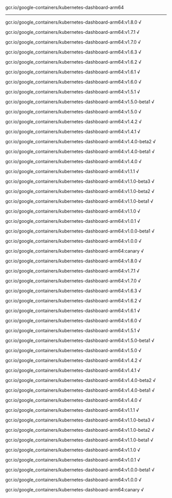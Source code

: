 gcr.io/google-containers/kubernetes-dashboard-arm64 

----
gcr.io/google_containers/kubernetes-dashboard-arm64:v1.8.0 √

gcr.io/google_containers/kubernetes-dashboard-arm64:v1.7.1 √

gcr.io/google_containers/kubernetes-dashboard-arm64:v1.7.0 √

gcr.io/google_containers/kubernetes-dashboard-arm64:v1.6.3 √

gcr.io/google_containers/kubernetes-dashboard-arm64:v1.6.2 √

gcr.io/google_containers/kubernetes-dashboard-arm64:v1.6.1 √

gcr.io/google_containers/kubernetes-dashboard-arm64:v1.6.0 √

gcr.io/google_containers/kubernetes-dashboard-arm64:v1.5.1 √

gcr.io/google_containers/kubernetes-dashboard-arm64:v1.5.0-beta1 √

gcr.io/google_containers/kubernetes-dashboard-arm64:v1.5.0 √

gcr.io/google_containers/kubernetes-dashboard-arm64:v1.4.2 √

gcr.io/google_containers/kubernetes-dashboard-arm64:v1.4.1 √

gcr.io/google_containers/kubernetes-dashboard-arm64:v1.4.0-beta2 √

gcr.io/google_containers/kubernetes-dashboard-arm64:v1.4.0-beta1 √

gcr.io/google_containers/kubernetes-dashboard-arm64:v1.4.0 √

gcr.io/google_containers/kubernetes-dashboard-arm64:v1.1.1 √

gcr.io/google_containers/kubernetes-dashboard-arm64:v1.1.0-beta3 √

gcr.io/google_containers/kubernetes-dashboard-arm64:v1.1.0-beta2 √

gcr.io/google_containers/kubernetes-dashboard-arm64:v1.1.0-beta1 √

gcr.io/google_containers/kubernetes-dashboard-arm64:v1.1.0 √

gcr.io/google_containers/kubernetes-dashboard-arm64:v1.0.1 √

gcr.io/google_containers/kubernetes-dashboard-arm64:v1.0.0-beta1 √

gcr.io/google_containers/kubernetes-dashboard-arm64:v1.0.0 √

gcr.io/google_containers/kubernetes-dashboard-arm64:canary √

gcr.io/google_containers/kubernetes-dashboard-arm64:v1.8.0 √

gcr.io/google_containers/kubernetes-dashboard-arm64:v1.7.1 √

gcr.io/google_containers/kubernetes-dashboard-arm64:v1.7.0 √

gcr.io/google_containers/kubernetes-dashboard-arm64:v1.6.3 √

gcr.io/google_containers/kubernetes-dashboard-arm64:v1.6.2 √

gcr.io/google_containers/kubernetes-dashboard-arm64:v1.6.1 √

gcr.io/google_containers/kubernetes-dashboard-arm64:v1.6.0 √

gcr.io/google_containers/kubernetes-dashboard-arm64:v1.5.1 √

gcr.io/google_containers/kubernetes-dashboard-arm64:v1.5.0-beta1 √

gcr.io/google_containers/kubernetes-dashboard-arm64:v1.5.0 √

gcr.io/google_containers/kubernetes-dashboard-arm64:v1.4.2 √

gcr.io/google_containers/kubernetes-dashboard-arm64:v1.4.1 √

gcr.io/google_containers/kubernetes-dashboard-arm64:v1.4.0-beta2 √

gcr.io/google_containers/kubernetes-dashboard-arm64:v1.4.0-beta1 √

gcr.io/google_containers/kubernetes-dashboard-arm64:v1.4.0 √

gcr.io/google_containers/kubernetes-dashboard-arm64:v1.1.1 √

gcr.io/google_containers/kubernetes-dashboard-arm64:v1.1.0-beta3 √

gcr.io/google_containers/kubernetes-dashboard-arm64:v1.1.0-beta2 √

gcr.io/google_containers/kubernetes-dashboard-arm64:v1.1.0-beta1 √

gcr.io/google_containers/kubernetes-dashboard-arm64:v1.1.0 √

gcr.io/google_containers/kubernetes-dashboard-arm64:v1.0.1 √

gcr.io/google_containers/kubernetes-dashboard-arm64:v1.0.0-beta1 √

gcr.io/google_containers/kubernetes-dashboard-arm64:v1.0.0 √

gcr.io/google_containers/kubernetes-dashboard-arm64:canary √

